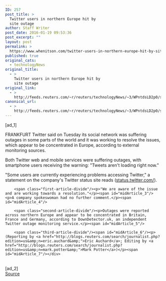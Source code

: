 ```yaml
---
ID: 257
post_title: >
  Twitter users in northern Europe hit by
  site outage
author: Staff Writer
post_date: 2016-01-19 09:53:36
post_excerpt: ""
layout: post
permalink: >
  https://www.whenitson.com/twitter-users-in-northern-europe-hit-by-site-outage/
published: true
original_cats:
  - technologyNews
original_title:
  - >
    Twitter users in northern Europe hit by
    site outage
original_link:
  - >
    http://feeds.reuters.com/~r/reuters/technologyNews/~3/WPntdsLD2p0/story01.htm
canonical_url:
  - >
    http://feeds.reuters.com/~r/reuters/technologyNews/~3/WPntdsLD2p0/story01.htm
---
```

 [ad_1]
<br><div id="articleText">
<span id="midArticle_start"/>

<span class="focusParagraph" readability="6"><p><span class="articleLocation">FRANKFURT</span> Twitter said on Tuesday its social network was suffering outages in some parts of the world and it was working to resolve the issues, which appear to be concentrated in Europe, according to external monitoring sources. </p></span><span id="midArticle_0"/><p>Both Twitter web and mobile services were suffering outages, with smartphone users receiving the warning: "Tweets aren't loading right now."</p><span id="midArticle_1"/><p>"Some users are currently experiencing problems accessing Twitter," a statement on the company's Twitter status site reads (<a href="http://status.twitter.com/">status.twitter.com/</a>). </p><span id="midArticle_2"/>
        
        <span class="first-article-divide"/><p>"We are aware of the issue and are working towards a resolution."</p><span id="midArticle_3"/><p>A company spokeswoman had no further comment.</p><span id="midArticle_4"/>
        
        <span class="second-article-divide"/><p>Outages were reported across northern Europe and appear to be concentrated in Britain, France and Germany, according to DownDetector.uk, an independent Twitter outage monitoring service.</p><span id="midArticle_5"/>
        
        <span class="third-article-divide"/><span id="midArticle_6"/><p> (Reporting by <a href="http://blogs.reuters.com/search/journalist.php?edition=us&amp;n=eric.auchard&amp;">Eric Auchard</a>; Editing by <a href="http://blogs.reuters.com/search/journalist.php?edition=us&amp;n=mark.potter&amp;">Mark Potter</a>)</p><span id="midArticle_7"/></div>
<br>[ad_2]
<br><a href="http://feeds.reuters.com/~r/reuters/technologyNews/~3/WPntdsLD2p0/story01.htm">Source </a>